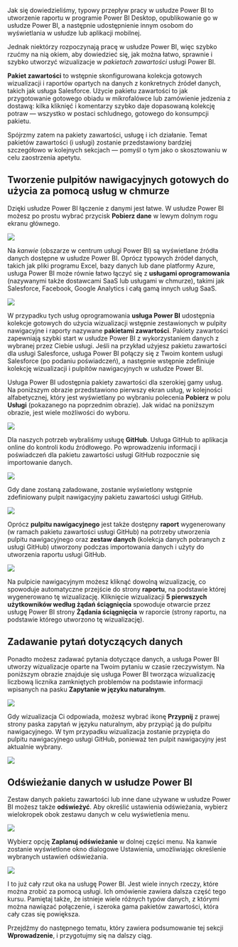 Jak się dowiedzieliśmy, typowy przepływ pracy w usłudze Power BI to utworzenie raportu w programie Power BI Desktop, opublikowanie go w usłudze Power BI, a następnie udostępnienie innym osobom do wyświetlania w usłudze lub aplikacji mobilnej.

Jednak niektórzy rozpoczynają pracę w usłudze Power BI, więc szybko rzućmy na nią okiem, aby dowiedzieć się, jak można łatwo, sprawnie i szybko utworzyć wizualizacje w *pakietach zawartości* usługi Power BI.

**Pakiet zawartości** to wstępnie skonfigurowana kolekcja gotowych wizualizacji i raportów opartych na danych z konkretnych źródeł danych, takich jak usługa Salesforce. Użycie pakietu zawartości to jak przygotowanie gotowego obiadu w mikrofalówce lub zamówienie jedzenia z dostawą: kilka kliknięć i komentarzy szybko daje dopasowaną kolekcję potraw — wszystko w postaci schludnego, gotowego do konsumpcji pakietu.

Spójrzmy zatem na pakiety zawartości, usługę i ich działanie. Temat pakietów zawartości (i usługi) zostanie przedstawiony bardziej szczegółowo w kolejnych sekcjach — pomyśl o tym jako o skosztowaniu w celu zaostrzenia apetytu.

## <a name="create-out-of-the-box-dashboards-with-cloud-services"></a>Tworzenie pulpitów nawigacyjnych gotowych do użycia za pomocą usług w chmurze
Dzięki usłudze Power BI łączenie z danymi jest łatwe. W usłudze Power BI możesz po prostu wybrać przycisk **Pobierz dane** w lewym dolnym rogu ekranu głównego.

![](media/0-3-dashboards-cloud-services/c0a3_1.png)

Na *kanwie* (obszarze w centrum usługi Power BI) są wyświetlane źródła danych dostępne w usłudze Power BI. Oprócz typowych źródeł danych, takich jak pliki programu Excel, bazy danych lub dane platformy Azure, usługa Power BI może równie łatwo łączyć się z **usługami oprogramowania** (nazywanymi także dostawcami SaaS lub usługami w chmurze), takimi jak Salesforce, Facebook, Google Analytics i całą gamą innych usług SaaS.

![](media/0-3-dashboards-cloud-services/c0a3_2.png)

W przypadku tych usług oprogramowania **usługa Power BI** udostępnia kolekcje gotowych do użycia wizualizacji wstępnie zestawionych w pulpity nawigacyjne i raporty nazywane **pakietami zawartości**. Pakiety zawartości zapewniają szybki start w usłudze Power BI z wykorzystaniem danych z wybranej przez Ciebie usługi. Jeśli na przykład użyjesz pakietu zawartości dla usługi Salesforce, usługa Power BI połączy się z Twoim kontem usługi Salesforce (po podaniu poświadczeń), a następnie wstępnie zdefiniuje kolekcję wizualizacji i pulpitów nawigacyjnych w usłudze Power BI.

Usługa Power BI udostępnia pakiety zawartości dla szerokiej gamy usług. Na poniższym obrazie przedstawiono pierwszy ekran usług, w kolejności alfabetycznej, który jest wyświetlany po wybraniu polecenia **Pobierz** w polu **Usługi** (pokazanego na poprzednim obrazie). Jak widać na poniższym obrazie, jest wiele możliwości do wyboru.

![](media/0-3-dashboards-cloud-services/c0a3_3.png)

Dla naszych potrzeb wybraliśmy usługę **GitHub**. Usługa GitHub to aplikacja online do kontroli kodu źródłowego. Po wprowadzeniu informacji i poświadczeń dla pakietu zawartości usługi GitHub rozpocznie się importowanie danych.

![](media/0-3-dashboards-cloud-services/c0a3_4.png)

Gdy dane zostaną załadowane, zostanie wyświetlony wstępnie zdefiniowany pulpit nawigacyjny pakietu zawartości usługi GitHub.

![](media/0-3-dashboards-cloud-services/c0a3_5.png)

Oprócz **pulpitu nawigacyjnego** jest także dostępny **raport** wygenerowany (w ramach pakietu zawartości usługi GitHub) na potrzeby utworzenia pulpitu nawigacyjnego oraz **zestaw danych** (kolekcja danych pobranych z usługi GitHub) utworzony podczas importowania danych i użyty do utworzenia raportu usługi GitHub.

![](media/0-3-dashboards-cloud-services/c0a3_6.png)

Na pulpicie nawigacyjnym możesz kliknąć dowolną wizualizację, co spowoduje automatyczne przejście do strony **raportu**, na podstawie której wygenerowano tę wizualizację. Kliknięcie wizualizacji **5 pierwszych użytkowników według żądań ściągnięcia** spowoduje otwarcie przez usługę Power BI strony **Żądania ściągnięcia** w raporcie (strony raportu, na podstawie którego utworzono tę wizualizację).

## <a name="asking-questions-of-your-data"></a>Zadawanie pytań dotyczących danych
Ponadto możesz zadawać pytania dotyczące danych, a usługa Power BI utworzy wizualizacje oparte na Twoim pytaniu w czasie rzeczywistym. Na poniższym obrazie znajduje się usługa Power BI tworząca wizualizację liczbową licznika zamkniętych problemów na podstawie informacji wpisanych na pasku **Zapytanie w języku naturalnym**.

![](media/0-3-dashboards-cloud-services/c0a3_7.png)

Gdy wizualizacja Ci odpowiada, możesz wybrać ikonę **Przypnij** z prawej strony paska zapytań w języku naturalnym, aby przypiąć ją do pulpitu nawigacyjnego. W tym przypadku wizualizacja zostanie przypięta do pulpitu nawigacyjnego usługi GitHub, ponieważ ten pulpit nawigacyjny jest aktualnie wybrany.

![](media/0-3-dashboards-cloud-services/c0a3_8.png)

## <a name="refreshing-data-in-the-power-bi-service"></a>Odświeżanie danych w usłudze Power BI
Zestaw danych pakietu zawartości lub inne dane używane w usłudze Power BI możesz także **odświeżyć**. Aby określić ustawienia odświeżania, wybierz wielokropek obok zestawu danych w celu wyświetlenia menu.

![](media/0-3-dashboards-cloud-services/c0a3_9.png)

Wybierz opcję **Zaplanuj odświeżanie** w dolnej części menu. Na kanwie zostanie wyświetlone okno dialogowe Ustawienia, umożliwiając określenie wybranych ustawień odświeżania.

![](media/0-3-dashboards-cloud-services/c0a3_10.png)

I to już cały rzut oka na usługę Power BI. Jest wiele innych rzeczy, które można zrobić za pomocą usługi. Ich omówienie zawiera dalsza część tego kursu. Pamiętaj także, że istnieje wiele różnych typów danych, z którymi można nawiązać połączenie, i szeroka gama pakietów zawartości, która cały czas się powiększa.

Przejdźmy do następnego tematu, który zawiera podsumowanie tej sekcji **Wprowadzenie**, i przygotujmy się na dalszy ciąg.

